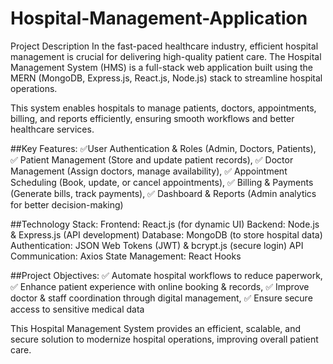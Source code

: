 # Hospital-Management-Application

Project Description
In the fast-paced healthcare industry, efficient hospital management is crucial for delivering high-quality patient care. The Hospital Management System (HMS) is a full-stack web application built using the MERN (MongoDB, Express.js, React.js, Node.js) stack to streamline hospital operations.

This system enables hospitals to manage patients, doctors, appointments, billing, and reports efficiently, ensuring smooth workflows and better healthcare services.

##Key Features:
✅User Authentication & Roles (Admin, Doctors, Patients),
✅ Patient Management (Store and update patient records),
✅ Doctor Management (Assign doctors, manage availability),
✅ Appointment Scheduling (Book, update, or cancel appointments),
✅ Billing & Payments (Generate bills, track payments),
✅ Dashboard & Reports (Admin analytics for better decision-making)

##Technology Stack:
Frontend: React.js (for dynamic UI)
Backend: Node.js & Express.js (API development)
Database: MongoDB (to store hospital data)
Authentication: JSON Web Tokens (JWT) & bcrypt.js (secure login)
API Communication: Axios
State Management: React Hooks

##Project Objectives:
✅ Automate hospital workflows to reduce paperwork,
✅ Enhance patient experience with online booking & records,
✅ Improve doctor & staff coordination through digital management,
✅ Ensure secure access to sensitive medical data

This Hospital Management System provides an efficient, scalable, and secure solution to modernize hospital operations, improving overall patient care.
